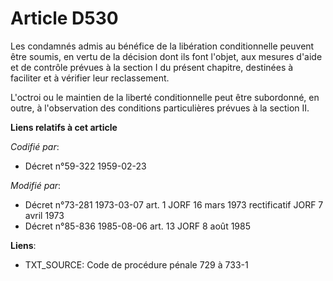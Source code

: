 # Article D530

Les condamnés admis au bénéfice de la libération conditionnelle peuvent être soumis, en vertu de la décision dont ils font
l'objet, aux mesures d'aide et de contrôle prévues à la section I du présent chapitre, destinées à faciliter et à vérifier
leur reclassement.

L'octroi ou le maintien de la liberté conditionnelle peut être subordonné, en outre, à l'observation des conditions
particulières prévues à la section II.

**Liens relatifs à cet article**

_Codifié par_:

  - Décret n°59-322 1959-02-23

_Modifié par_:

  - Décret n°73-281 1973-03-07 art. 1 JORF 16 mars 1973 rectificatif JORF 7 avril 1973
  - Décret n°85-836 1985-08-06 art. 13 JORF 8 août 1985

**Liens**:

  - TXT_SOURCE: Code de procédure pénale 729 à 733-1
